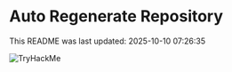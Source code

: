 # Auto Regenerate Repository

This README was last updated: 2025-10-10 07:26:35

 ![TryHackMe](https://tryhackme.com/badge/533634)